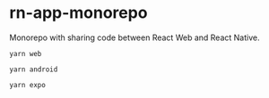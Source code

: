 # rn-app-monorepo

Monorepo with sharing code between React Web and React Native.

`yarn web`

`yarn android`

`yarn expo`

